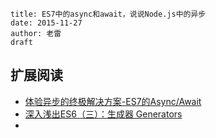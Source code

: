 ```
title: ES7中的async和await，说说Node.js中的异步
date: 2015-11-27
author: 老雷
draft
```



## 扩展阅读

+ [体验异步的终极解决方案-ES7的Async/Await](https://cnodejs.org/topic/5640b80d3a6aa72c5e0030b6)
+ [深入浅出ES6（三）：生成器 Generators](http://www.infoq.com/cn/articles/es6-in-depth-generators)
+